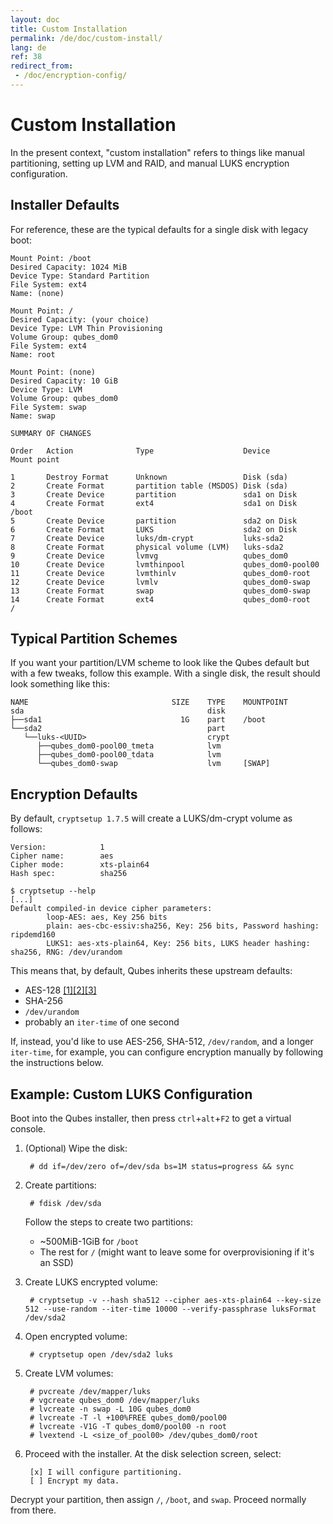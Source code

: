 ```yaml
---
layout: doc
title: Custom Installation
permalink: /de/doc/custom-install/
lang: de
ref: 38
redirect_from:
 - /doc/encryption-config/
---
```


# Custom Installation

In the present context, "custom installation" refers to things like manual partitioning, setting up LVM and RAID, and manual LUKS encryption configuration.


## Installer Defaults

For reference, these are the typical defaults for a single disk with legacy boot:

~~~
Mount Point: /boot
Desired Capacity: 1024 MiB
Device Type: Standard Partition
File System: ext4
Name: (none)

Mount Point: /
Desired Capacity: (your choice)
Device Type: LVM Thin Provisioning
Volume Group: qubes_dom0
File System: ext4
Name: root

Mount Point: (none)
Desired Capacity: 10 GiB
Device Type: LVM
Volume Group: qubes_dom0
File System: swap
Name: swap
~~~

~~~
SUMMARY OF CHANGES

Order   Action              Type                    Device              Mount point

1       Destroy Format      Unknown                 Disk (sda)
2       Create Format       partition table (MSDOS) Disk (sda)
3       Create Device       partition               sda1 on Disk
4       Create Format       ext4                    sda1 on Disk        /boot
5       Create Device       partition               sda2 on Disk
6       Create Format       LUKS                    sda2 on Disk
7       Create Device       luks/dm-crypt           luks-sda2
8       Create Format       physical volume (LVM)   luks-sda2
9       Create Device       lvmvg                   qubes_dom0
10      Create Device       lvmthinpool             qubes_dom0-pool00
11      Create Device       lvmthinlv               qubes_dom0-root
12      Create Device       lvmlv                   qubes_dom0-swap
13      Create Format       swap                    qubes_dom0-swap
14      Create Format       ext4                    qubes_dom0-root     /
~~~


## Typical Partition Schemes

If you want your partition/LVM scheme to look like the Qubes default but with a few tweaks, follow this example.
With a single disk, the result should look something like this:

~~~
NAME                                SIZE    TYPE    MOUNTPOINT
sda                                         disk
├──sda1                               1G    part    /boot
└──sda2                                     part
   └──luks-<UUID>                           crypt
      ├──qubes_dom0-pool00_tmeta            lvm
      ├──qubes_dom0-pool00_tdata            lvm
      └──qubes_dom0-swap                    lvm     [SWAP]
~~~


## Encryption Defaults

By default, `cryptsetup 1.7.5` will create a LUKS/dm-crypt volume as follows:

~~~
Version:            1
Cipher name:        aes
Cipher mode:        xts-plain64
Hash spec:          sha256
~~~

~~~
$ cryptsetup --help
[...]
Default compiled-in device cipher parameters:
        loop-AES: aes, Key 256 bits
        plain: aes-cbc-essiv:sha256, Key: 256 bits, Password hashing: ripdemd160
        LUKS1: aes-xts-plain64, Key: 256 bits, LUKS header hashing: sha256, RNG: /dev/urandom
~~~

This means that, by default, Qubes inherits these upstream defaults:

 - AES-128 [[1]][cryptsetup-faq][[2]][dm-crypt][[3]][tomb-238]
 - SHA-256
 - `/dev/urandom`
 - probably an `iter-time` of one second

If, instead, you'd like to use AES-256, SHA-512, `/dev/random`, and a longer `iter-time`, for example, you can configure encryption manually by following the instructions below.


## Example: Custom LUKS Configuration

Boot into the Qubes installer, then press `ctrl`+`alt`+`F2` to get a virtual console.

1. (Optional) Wipe the disk:

        # dd if=/dev/zero of=/dev/sda bs=1M status=progress && sync

2. Create partitions:

        # fdisk /dev/sda

   Follow the steps to create two partitions:
   
   - ~500MiB-1GiB for `/boot`
   - The rest for `/` (might want to leave some for overprovisioning if it's an SSD)

4. Create LUKS encrypted volume:

        # cryptsetup -v --hash sha512 --cipher aes-xts-plain64 --key-size 512 --use-random --iter-time 10000 --verify-passphrase luksFormat /dev/sda2

5. Open encrypted volume:

        # cryptsetup open /dev/sda2 luks

6. Create LVM volumes:

        # pvcreate /dev/mapper/luks
        # vgcreate qubes_dom0 /dev/mapper/luks
        # lvcreate -n swap -L 10G qubes_dom0
        # lvcreate -T -l +100%FREE qubes_dom0/pool00
        # lvcreate -V1G -T qubes_dom0/pool00 -n root
        # lvextend -L <size_of_pool00> /dev/qubes_dom0/root

8. Proceed with the installer.
   At the disk selection screen, select:

        [x] I will configure partitioning.
        [ ] Encrypt my data.

Decrypt your partition, then assign `/`, `/boot`, and `swap`.
Proceed normally from there.


[cryptsetup-faq]: https://gitlab.com/cryptsetup/cryptsetup/wikis/FrequentlyAskedQuestions
[dm-crypt]: https://wiki.archlinux.org/index.php/dm-crypt/Device_encryption
[tomb-238]: https://github.com/dyne/Tomb/issues/238

